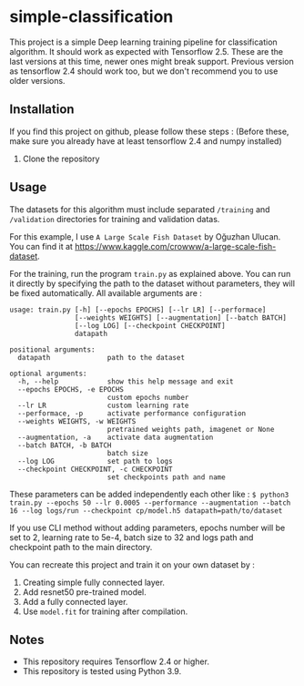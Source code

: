 # simple-classification

This project is a simple Deep learning training pipeline for classification algorithm. It should work as expected with
Tensorflow 2.5. These are the last versions at this time, newer ones might break support. Previous version as tensorflow
2.4 should work too, but we don't recommend you to use older versions.

## Installation

If you find this project on github, please follow these steps :
(Before these, make sure you already have at least tensorflow 2.4 and numpy installed)

1) Clone the repository

## Usage

The datasets for this algorithm must include separated `/training` and `/validation`
directories for training and validation datas.

For this example, I use `A Large Scale Fish Dataset` by Oğuzhan Ulucan. You can find it
at https://www.kaggle.com/crowww/a-large-scale-fish-dataset.

For the training, run the program `train.py` as explained above. You can run it directly by specifying the path to the
dataset without parameters, they will be fixed automatically. All available arguments are :

```
usage: train.py [-h] [--epochs EPOCHS] [--lr LR] [--performace]
                [--weights WEIGHTS] [--augmentation] [--batch BATCH]
                [--log LOG] [--checkpoint CHECKPOINT]
                datapath

positional arguments:
  datapath              path to the dataset

optional arguments:
  -h, --help            show this help message and exit
  --epochs EPOCHS, -e EPOCHS
                        custom epochs number
  --lr LR               custom learning rate
  --performace, -p      activate performance configuration
  --weights WEIGHTS, -w WEIGHTS
                        pretrained weights path, imagenet or None
  --augmentation, -a    activate data augmentation
  --batch BATCH, -b BATCH
                        batch size
  --log LOG             set path to logs
  --checkpoint CHECKPOINT, -c CHECKPOINT
                        set checkpoints path and name
```

These parameters can be added independently each other like :
`$ python3 train.py --epochs 50 --lr 0.0005 --performance --augmentation --batch 16 --log logs/run --checkpoint cp/model.h5 datapath=path/to/dataset`

If you use CLI method without adding parameters, epochs number will be set to 2, learning rate to 5e-4, batch size to 32
and logs path and checkpoint path to the main directory.

You can recreate this project and train it on your own dataset by :

1) Creating simple fully connected layer.
2) Add resnet50 pre-trained model.
3) Add a fully connected layer.
4) Use `model.fit` for training after compilation.

## Notes

* This repository requires Tensorflow 2.4 or higher.
* This repository is tested using Python 3.9.
